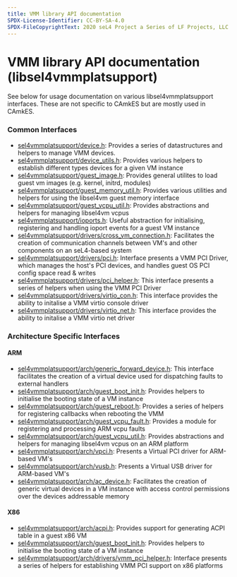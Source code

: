```yaml
---
title: VMM library API documentation
SPDX-License-Identifier: CC-BY-SA-4.0
SPDX-FileCopyrightText: 2020 seL4 Project a Series of LF Projects, LLC.
---
```


#  VMM library API documentation (libsel4vmmplatsupport)

See below for usage documentation on various libsel4vmmplatsupport interfaces.
These are not specific to CAmkES but are mostly used in CAmkES.

### Common Interfaces
* [sel4vmmplatsupport/device.h](api/libsel4vmmplatsupport_device): Provides a series of datastructures and helpers to manage VMM devices.
* [sel4vmmplatsupport/device_utils.h](api/libsel4vmmplatsupport_device_utils): Provides various helpers to establish different types devices for a given VM instance
* [sel4vmmplatsupport/guest_image.h](api/libsel4vmmplatsupport_guest_image): Provides general utilites to load guest vm images (e.g. kernel, initrd, modules)
* [sel4vmmplatsupport/guest_memory_util.h](api/libsel4vmmplatsupport_guest_memory_util): Provides various utilities and helpers for using the libsel4vm guest memory interface
* [sel4vmmplatsupport/guest_vcpu_util.h](api/libsel4vmmplatsupport_guest_vcpu_util): Provides abstractions and helpers for managing libsel4vm vcpus
* [sel4vmmplatsupport/ioports.h](api/libsel4vmmplatsupport_ioports): Useful abstraction for initialising, registering and handling ioport events for a guest VM instance
* [sel4vmmplatsupport/drivers/cross_vm_connection.h](api/libsel4vmmplatsupport_cross_vm_connection): Facilitates the creation of communication channels between VM's and other components on an seL4-based system
* [sel4vmmplatsupport/drivers/pci.h](api/libsel4vmmplatsupport_pci): Interface presents a VMM PCI Driver, which manages the host's PCI devices, and handles guest OS PCI config space read & writes
* [sel4vmmplatsupport/drivers/pci_helper.h](api/libsel4vmmplatsupport_pci_helper): This interface presents a series of helpers when using the VMM PCI Driver
* [sel4vmmplatsupport/drivers/virtio_con.h](api/libsel4vmmplatsupport_virtio_con): This interface provides the ability to initalise a VMM virtio console driver
* [sel4vmmplatsupport/drivers/virtio_net.h](api/libsel4vmmplatsupport_virtio_net): This interface provides the ability to initalise a VMM virtio net driver

### Architecture Specific Interfaces

#### ARM
* [sel4vmmplatsupport/arch/generic_forward_device.h](api/libsel4vmmplatsupport_arm_generic_forward_device): This interface facilitates the creation of a virtual device used for dispatching faults to external handlers
* [sel4vmmplatsupport/arch/guest_boot_init.h](api/libsel4vmmplatsupport_arm_guest_boot_init): Provides helpers to initialise the booting state of a VM instance
* [sel4vmmplatsupport/arch/guest_reboot,h](api/libsel4vmmplatsupport_arm_guest_reboot): Provides a series of helpers for registering callbacks when rebooting the VMM
* [sel4vmmplatsupport/arch/guest_vcpu_fault.h](api/libsel4vmmplatsupport_arm_guest_vcpu_fault): Provides a module for registering and processing ARM vcpu faults
* [sel4vmmplatsupport/arch/guest_vcpu_util.h](api/libsel4vmmplatsupport_arm_guest_vcpu_util): Provides abstractions and helpers for managing libsel4vm vcpus on an ARM platform
* [sel4vmmplatsupport/arch/vpci.h](api/libsel4vmmplatsupport_arm_vpci): Presents a Virtual PCI driver for ARM-based VM's
* [sel4vmmplatsupport/arch/vusb.h](api/libsel4vmmplatsupport_arm_vusb): Presents a Virtual USB driver for ARM-based VM's
* [sel4vmmplatsupport/arch/ac_device.h](api/libsel4vmmplatsupport_arm_ac_device): Facilitates the creation of generic virtual devices in a VM instance with access control permissions over the devices addressable memory

#### X86
* [sel4vmmplatsupport/arch/acpi.h](api/libsel4vmmplatsupport_x86_acpi): Provides support for generating ACPI table in a guest x86 VM
* [sel4vmmplatsupport/arch/guest_boot_init.h](api/libsel4vmmplatsupport_x86_guest_boot_init): Provides helpers to initialise the booting state of a VM instance
* [sel4vmmplatsupport/arch/drivers/vmm_pci_helper.h](api/libsel4vmmplatsupport_x86_vmm_pci_helper): Interface presents a series of helpers for establishing VMM PCI support on x86 platforms
